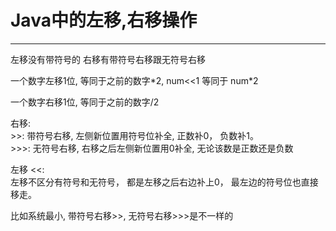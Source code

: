 # Java中的左移,右移操作

---

左移没有带符号的
右移有带符号右移跟无符号右移


一个数字左移1位, 等同于之前的数字\*2, num<<1 等同于  num\*2

一个数字右移1位, 等同于之前的数字/2



右移:  
\>>: 带符号右移, 左侧新位置用符号位补全, 正数补0， 负数补1。  
\>>>: 无符号右移,  右移之后左侧新位置用0补全, 无论该数是正数还是负数

左移 <<:  
左移不区分有符号和无符号， 都是左移之后右边补上0， 最左边的符号位也直接移走。




比如系统最小, 带符号右移\>>, 无符号右移\>>>是不一样的



